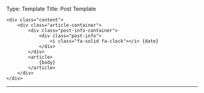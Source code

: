 Type: Template
Title: Post Template


	<div class="content">
		<div class="article-container">
			<div class="post-info-container">
				<div class="post-info">
					<i class="fa-solid fa-clock"></i> {date}
				</div>
			</div>
			<article>
				{body}
			</article>
		</div>
	</div>
<hr class="post-spacing">
</hr>